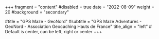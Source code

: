 +++
fragment = "content"
#disabled = true
date = "2022-08-09"
weight = 20
#background = "secondary"

#title = "GPS Maze - GeoNord"
#subtitle = "GPS Maze Adventures - GeoNord - Association Geocaching Hauts de France"
title_align = "left" # Default is center, can be left, right or center
+++
